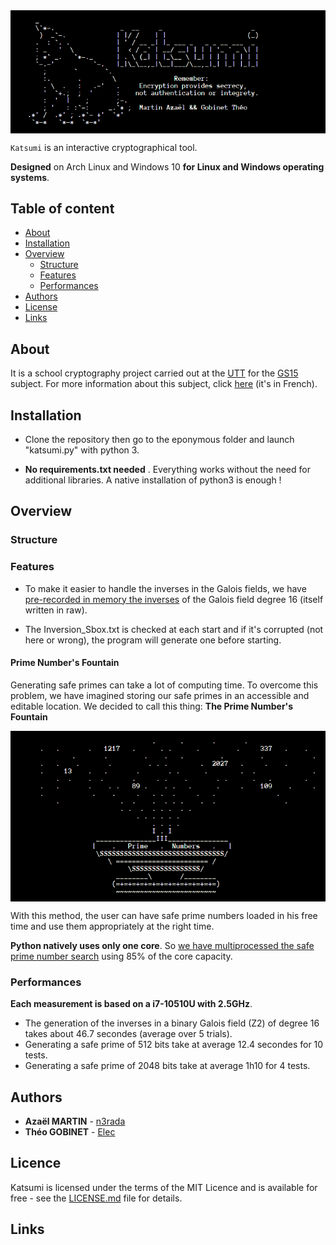 <a>
    <img src="images/Katsumi.png" alt="Katsumi logo" title="katsumi" align="center" />
</a>

`Katsumi` is an interactive cryptographical tool.

**Designed** on Arch Linux and Windows 10 **for Linux and Windows operating systems**.

## Table of content

- [About](#About)
- [Installation](#Installation)
- [Overview](#Performance)
    - [Structure](#Structure)
    - [Features](#Features)
    - [Performances](#Performances)
- [Authors](#Authors)
- [License](#License)
- [Links](#Links)
## About
It is a school cryptography project carried out at the [UTT](https://www.utt.fr/) for the [GS15](images/GS15.png) subject.
For more information about this subject, click [here](pdfs/Projet.pdf) (it's in French).

## Installation
* Clone the repository then go to the eponymous folder and launch "katsumi.py" with python 3.

* **No requirements.txt needed** . Everything works without the need for additional libraries. A native installation of python3 is enough ! 

## Overview

### Structure

### Features

* To make it easier to handle the inverses in the Galois fields, we have [pre-recorded in memory the inverses](ressources/generated/inversion_Sbox.txt) of the Galois field degree 16 (itself written in raw).

* The Inversion_Sbox.txt is checked at each start and if it's corrupted (not here or wrong), the program will generate one before starting.

#### Prime Number's Fountain

Generating safe primes can take a lot of computing time. 
To overcome this problem, we have imagined storing our safe primes in an accessible and editable location.
We decided to call this thing: **The Prime Number's Fountain**

<a>
    <img src="images/PrimeFount.png" alt="Fount" title="Prime Number's Fountain" align="center" />
</a>

With this method, the user can have safe prime numbers loaded in his free time and use them appropriately at the right time.

**Python natively uses only one core**. So [we have multiprocessed the safe prime number search](ressources/prng.py) using 85% of the core capacity.

### Performances
**Each measurement is based on a i7-10510U with 2.5GHz**.

* The generation of the inverses in a binary Galois field (Z2) of degree 16 takes about 46.7 secondes (average over 5 trials).
* Generating a safe prime of 512 bits take at average 12.4 secondes for 10 tests.
* Generating a safe prime of 2048 bits take at average 1h10 for 4 tests.

## Authors
* **Azaël MARTIN** - [n3rada](https://github.com/n3rada)
* **Théo GOBINET** - [Elec](https://github.com/theogobinet)
## Licence
Katsumi is licensed under the terms of the MIT Licence 
and is available for free - see the [LICENSE.md](LICENSE.md) file for details.

## Links